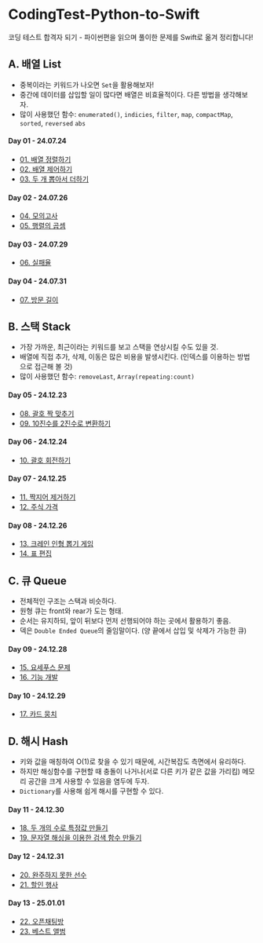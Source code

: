 # CodingTest-Python-to-Swift
코딩 테스트 합격자 되기 - 파이썬편을 읽으며 풀이한 문제를 Swift로 옮겨 정리합니다!

## A. 배열 List
- 중복이라는 키워드가 나오면 `Set`을 활용해보자!
- 중간에 데이터를 삽입할 일이 많다면 배열은 비효율적이다. 다른 방법을 생각해보자.
- 많이 사용했던 함수: `enumerated()`, `indicies`, `filter`, `map`, `compactMap`, `sorted`, `reversed` `abs`

#### Day 01 - 24.07.24
- [01. 배열 정렬하기](배열/01_배열%20정렬하기.md)
- [02. 배열 제어하기](배열/02_배열%20제어하기.md)
- [03. 두 개 뽑아서 더하기](배열/03_두%20개%20뽑아서%20더하기.md)

#### Day 02 - 24.07.26
- [04. 모의고사](배열/04_모의고사.md) 
- [05. 행렬의 곱셈](배열/05_행렬의%20곱셈.md)

#### Day 03 - 24.07.29
- [06. 실패율](배열/06_실패율.md)

#### Day 04 - 24.07.31
- [07. 방문 길이](배열/07_방문%20길이.md)

## B. 스택 Stack
- 가장 가까운, 최근이라는 키워드를 보고 스택을 연상시킬 수도 있을 것.
- 배열에 직접 추가, 삭제, 이동은 많은 비용을 발생시킨다. (인덱스를 이용하는 방법으로 접근해 볼 것)
- 많이 사용했던 함수: `removeLast`, `Array(repeating:count)`

#### Day 05 - 24.12.23
- [08. 괄호 짝 맞추기](스택/08_괄호%20짝%20맞추기.md)
- [09. 10진수를 2진수로 변환하기](스택/09_10진수를%202진수로%20변환하기.md)

#### Day 06 - 24.12.24
- [10. 괄호 회전하기](스택/10_괄호%20회전하기.md)

#### Day 07 - 24.12.25
- [11. 짝지어 제거하기](스택/11_짝지어%20제거하기.md)
- [12. 주식 가격](스택/12_주식%20가격.md)

#### Day 08 - 24.12.26
- [13. 크레인 인형 뽑기 게임](스택/13_크레인%20인형%20뽑기%20게임.md)
- [14. 표 편집](스택/14_표%20편집.md)

## C. 큐 Queue
- 전체적인 구조는 스택과 비슷하다.
- 원형 큐는 front와 rear가 도는 형태.
- 순서는 유지하되, 앞이 뒤보다 먼저 선행되어야 하는 곳에서 활용하기 좋음.
- 덱은 `Double Ended Queue`의 줄임말이다. (양 끝에서 삽입 및 삭제가 가능한 큐)

#### Day 09 - 24.12.28
- [15. 요세푸스 문제](큐/15_요세푸스%20문제.md)
- [16. 기능 개발](큐/16_기능%20개발.md)

#### Day 10 - 24.12.29
- [17. 카드 뭉치](큐/17_카드%20뭉치.md)

## D. 해시 Hash
- 키와 값을 매칭하여 O(1)로 찾을 수 있기 때문에, 시간복잡도 측면에서 유리하다.
- 하지만 해싱함수를 구현할 때 충돌이 나거나(서로 다른 키가 같은 값을 가리킴) 메모리 공간을 크게 사용할 수 있음을 염두에 두자.
- `Dictionary`를 사용해 쉽게 해시를 구현할 수 있다.

#### Day 11 - 24.12.30
- [18. 두 개의 수로 특정값 만들기](해시/18_두%20개의%20수로%20특정값%20만들기.md)
- [19. 문자열 해싱을 이용한 검색 함수 만들기](해시/19_문자열%20해싱을%20이용한%20검색%20함수%20만들기.md)

#### Day 12 - 24.12.31
- [20. 완주하지 못한 선수](해시/20_완주하지%20못한%20선수.md)
- [21. 할인 행사](해시/21_할인%20행사.md)

#### Day 13 - 25.01.01
- [22. 오픈채팅방](해시/22_오픈채팅방.md)
- [23. 베스트 앨범](해시/23_베스트%20앨범.md)
